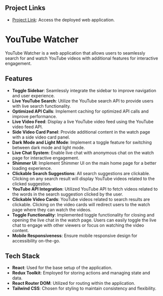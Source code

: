 ## Project Links

- [Project Link](https://cosmic-peony-ad9816.netlify.app/): Access the deployed web application.

# YouTube Watcher

YouTube Watcher is a web application that allows users to seamlessly search for and watch YouTube videos with additional features for interactive engagement.

## Features

- **Toggle Sidebar**: Seamlessly integrate the sidebar to improve navigation and user experience.
- **Live YouTube Search**: Utilize the YouTube search API to provide users with live search functionality.
- **Optimized API Calls**: Implement caching for optimized API calls and improve performance.
- **Live Video Feed**: Display a live YouTube video feed using the YouTube video feed API.
- **Side Video Card Panel**: Provide additional content in the watch page with a side video card panel.
- **Dark Mode and Light Mode**: Implement a toggle feature for switching between dark mode and light mode.
- **Live Chat System**: Enable live chat with anonymous chat on the watch page for interactive engagement.
- **Shimmer UI**: Implement Shimmer UI on the main home page for a better loading experience.
- **Clickable Search Suggestions**: All search suggestions are clickable. Clicking on any search result will display YouTube videos related to the clicked suggestion.
- **YouTube API Integration**: Utilized YouTube API to fetch videos related to the words in the search suggestion clicked by the user.
- **Clickable Video Cards**: YouTube videos related to search results are clickable. Clicking on the video cards will redirect users to the watch page where they can watch the videos.
- **Toggle Functionality**: Implemented toggle functionality for closing and opening the live chat in the watch page. Users can easily toggle the live chat to engage with other viewers or focus on watching the video content.
- **Mobile Responsiveness**: Ensure mobile responsive design for accessibility on-the-go.

## Tech Stack

- **React**: Used for the base setup of the application.
- **Redux Toolkit**: Employed for storing actions and managing state and data.
- **React Router DOM**: Utilized for routing within the application.
- **Tailwind CSS**: Chosen for styling to maintain consistency and flexibility.

